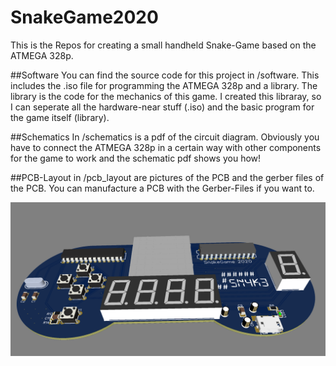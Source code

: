 # SnakeGame2020
This is the Repos for creating a small handheld Snake-Game based on the ATMEGA 328p.

##Software
You can find the source code for this project in /software. This includes the .iso file for programming the ATMEGA 328p and a library.
The library is the code for the mechanics of this game. I created this libraray, so I can seperate all the hardware-near stuff (.iso) and the basic program for the game itself (library).

##Schematics
In /schematics is a pdf of the circuit diagram. Obviously you have to connect the ATMEGA 328p in a certain way with other components for the game to work and the schematic pdf shows you how!

##PCB-Layout
in /pcb_layout are pictures of the PCB and the gerber files of the PCB. You can manufacture a PCB with the Gerber-Files if you want to.

![Image of PCB](https://github.com/sklf81/SnakeGame2020/blob/master/pcb_layout/png/top_view_3dview.png)
